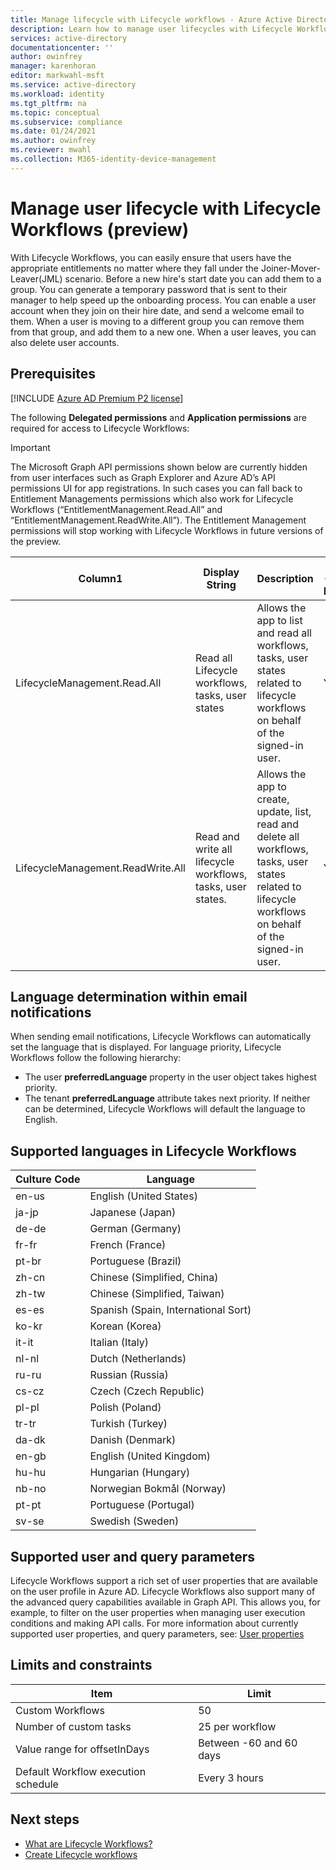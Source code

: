 ```yaml
---
title: Manage lifecycle with Lifecycle workflows - Azure Active Directory
description: Learn how to manage user lifecycles with Lifecycle Workflows
services: active-directory
documentationcenter: ''
author: owinfrey
manager: karenhoran
editor: markwahl-msft
ms.service: active-directory
ms.workload: identity
ms.tgt_pltfrm: na
ms.topic: conceptual
ms.subservice: compliance
ms.date: 01/24/2021
ms.author: owinfrey
ms.reviewer: mwahl
ms.collection: M365-identity-device-management
---
```


# Manage user lifecycle with Lifecycle Workflows (preview)
With Lifecycle Workflows, you can easily ensure that users have the appropriate entitlements no matter where they fall under the Joiner-Mover-Leaver(JML) scenario. Before a new hire's start date you can add them to a group. You can generate a temporary password that is sent to their manager to help speed up the onboarding process. You can enable a user account when they join on their hire date, and send a welcome email to them. When a user is moving to a different group you can remove them from that group, and add them to a new one. When a user leaves, you can also delete user accounts.

## Prerequisites

[!INCLUDE [Azure AD Premium P2 license](../../../includes/active-directory-p2-license.md)]

The following **Delegated permissions** and **Application permissions** are required for access to Lifecycle Workflows:

> [!IMPORTANT]
> The Microsoft Graph API permissions shown below are currently hidden from user interfaces such as Graph Explorer and Azure AD’s API permissions UI for app registrations. In such cases you can fall back to Entitlement Managements permissions which also work for Lifecycle Workflows (“EntitlementManagement.Read.All” and “EntitlementManagement.ReadWrite.All”). The Entitlement Management permissions will stop working with Lifecycle Workflows in future versions of the preview.

|Column1  |Display String  |Description  |Admin Consent Required  |
|---------|---------|---------|---------|
|LifecycleManagement.Read.All     | Read all Lifecycle workflows, tasks, user states| Allows the app to list and read all workflows, tasks, user states related to lifecycle workflows on behalf of the signed-in user.| Yes
|LifecycleManagement.ReadWrite.All     | Read and write all lifecycle workflows, tasks, user states.| Allows the app to create, update, list, read and delete all workflows, tasks, user states related to lifecycle workflows on behalf of the signed-in user.| Yes






## Language determination within email notifications

When sending email notifications, Lifecycle Workflows can automatically set the language that is displayed. For language priority, Lifecycle Workflows follow the following hierarchy:
- The user **preferredLanguage** property in the user object takes highest priority.
- The tenant **preferredLanguage** attribute takes next priority.
If neither can be determined, Lifecycle Workflows will default the language to English. 

## Supported languages in Lifecycle Workflows


|Culture Code  |Language  |
|---------|---------|
|en-us     | English (United States)        |
|ja-jp     | Japanese (Japan)        |
|de-de     | German (Germany)        |
|fr-fr     | French (France)        |
|pt-br     | Portuguese (Brazil)        |
|zh-cn     | Chinese (Simplified, China)        |
|zh-tw     | Chinese (Simplified, Taiwan)        |
|es-es     | Spanish (Spain, International Sort)        |
|ko-kr     | Korean (Korea)        |
|it-it     | Italian (Italy)        |
|nl-nl     | Dutch (Netherlands)        |
|ru-ru     | Russian (Russia)        |
|cs-cz     | Czech (Czech Republic)        |
|pl-pl     | Polish (Poland)        |
|tr-tr     | Turkish (Turkey)        |
|da-dk     | Danish (Denmark)        |
|en-gb     | English (United Kingdom)        |
|hu-hu     | Hungarian (Hungary)        |
|nb-no     | Norwegian Bokmål (Norway)        |
|pt-pt     | Portuguese (Portugal)        |
|sv-se     | Swedish (Sweden)        |

## Supported user and query parameters

Lifecycle Workflows support a rich set of user properties that are available on the user profile in Azure AD. Lifecycle Workflows also support many of the advanced query capabilities available in Graph API. This allows you, for example, to filter on the user properties when managing user execution conditions and making API calls. For more information about currently supported user properties, and query parameters, see: [User properties](/graph/aad-advanced-queries?tabs=http#user-properties)


## Limits and constraints

|Item  |Limit  |
|---------|---------|
|Custom Workflows     |    50     |
|Number of custom tasks     |  25 per workflow       |
|Value range for offsetInDays      |    Between -60 and 60 days     |
|Default Workflow execution schedule     |     Every 3 hours    |


## Next steps
- [What are Lifecycle Workflows?](what-are-lifecycle-workflows.md)
- [Create Lifecycle workflows](create-lifecycle-workflow.md)